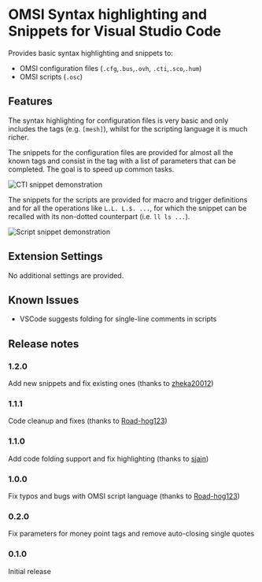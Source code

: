 # OMSI Syntax highlighting and Snippets for Visual Studio Code

Provides basic syntax highlighting and snippets to:
+ OMSI configuration files (`.cfg`,`.bus`,`.ovh`, `.cti`,`.sco`,`.hum`)
+ OMSI scripts (`.osc`)

## Features

The syntax highlighting for configuration files is very basic and only includes the tags (e.g. `[mesh]`), whilst for the scripting language it is much richer.

The snippets for the configuration files are provided for almost all the known tags and consist in the tag with a list of parameters that can be completed. The goal is to speed up common tasks.

![CTI snippet demonstration](./images/screencast-cti.gif)

The snippets for the scripts are provided for macro and trigger definitions
and for all the operations like `L.L. L.$. ...`, for which the snippet can
be recalled with its non-dotted counterpart (i.e. `ll ls ...`).

![Script snippet demonstration](./images/screencast-script.gif)

## Extension Settings

No additional settings are provided.

## Known Issues

- VSCode suggests folding for single-line comments in scripts

## Release notes

### 1.2.0
Add new snippets and fix existing ones (thanks to [zheka20012](https://github.com/zheka20012))

### 1.1.1
Code cleanup and fixes (thanks to [Road-hog123](https://github.com/Road-hog123))

### 1.1.0
Add code folding support and fix highlighting (thanks to [sjain](https://github.com/sjain882))

### 1.0.0
Fix typos and bugs with OMSI script language (thanks to [Road-hog123](https://github.com/Road-hog123))

### 0.2.0
Fix parameters for money point tags and remove auto-closing single quotes

### 0.1.0
Initial release
